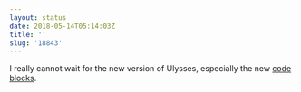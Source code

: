 ```yaml
---
layout: status
date: 2018-05-14T05:14:03Z
title: ''
slug: '18843'
---
```

I really cannot wait for the new version of Ulysses, especially the new [code blocks](https://ulyssesapp.com/blog/2018/05/preview-code-blocks/).
